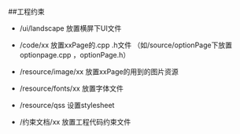##工程约束

* /ui/landscape    放置横屏下UI文件

* /code/xx  放置xxPage的.cpp .h文件  （如/source/optionPage下放置optionpage.cpp ，optionPage.h）

* /resource/image/xx  放置xxPage的用到的图片资源
* /resource/fonts/xx  放置字体文件
* /resource/qss       设置stylesheet
* /约束文档/xx        放置工程代码约束文件







